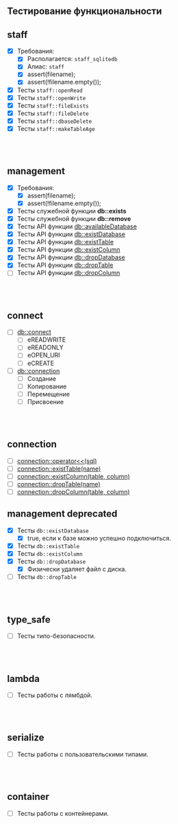 
Тестирование функциональности
-----------------------------

## staff
  - [x] Требования:  
    - [x] Располагается: `staff_sqlitedb`  
    - [x] Алиас: `staff`  
    - [x] assert(filename);  
    - [x] assert(!filename.empty());  
  - [x] Тесты `staff::openRead`  
  - [x] Тесты `staff::openWrite`  
  - [x] Тесты `staff::fileExists`  
  - [x] Тесты `staff::fileDelete`  
  - [x] Тесты `staff::dbaseDelete`  
  - [x] Тесты `staff::makeTableAge`  

<br />
<br />







## management
  - [x] Требования:  
    - [x] assert(filename);  
    - [x] assert(!filename.empty());  
  - [x] Тесты служебной функции **db::exists**  
  - [x] Тесты служебной функции **db::remove**  
  - [x] Тесты API функции [db::availableDatabase][0]
  - [x] Тесты API функции [db::existDatabase][1]
  - [x] Тесты API функции [db::existTable][2]
  - [x] Тесты API функции [db::existColumn][3]
  - [x] Тесты API функции [db::dropDatabase][4]
  - [x] Тесты API функции [db::dropTable][5]
  - [ ] Тесты API функции [db::dropColumn][6]

<br />
<br />

[0]: ../arch/001-management.md/#availableDatabase  
[1]: ../arch/001-management.md/#existDatabase
[2]: ../arch/001-management.md/#existTable
[3]: ../arch/001-management.md/#existColumn
[4]: ../arch/001-management.md/#dropDatabase
[5]: ../arch/001-management.md/#dropTable
[6]: ../arch/001-management.md/#dropColumn





## connect
  - [ ] [db::connect][7]
    - [ ] eREADWRITE
    - [ ] eREADONLY
    - [ ] eOPEN_URI
    - [ ] eCREATE
  - [ ] [db::connection][8]
    - [ ] Создание  
    - [ ] Копирование  
    - [ ] Перемещение  
    - [ ] Присвоение  

<br />
<br />

[7]: ../arch/002-connect.md/#connect
[8]: ../arch/003-connection.md/#Конструкторы





## connection
  - [ ] [connection::operator<<(sql)][9]  
  - [ ] [connection::existTable(name)][10]  
  - [ ] [connection::existColumn(table, column)][11]  
  - [ ] [connection::dropTable(name)][12]  
  - [ ] [connection::dropColumn(table, column)][13]  

[9]:  ../arch/003-connection.md/#operator-sql
[10]: ../arch/003-connection.md/#existTable
[11]: ../arch/003-connection.md/#existColumn
[12]: ../arch/003-connection.md/#dropTable
[13]: ../arch/003-connection.md/#dropColumn





## management deprecated  
  - [x] Тесты `db::existDatabase`  
    - [x] true, если к базе можно успешно подключиться.  
  - [x] Тесты `db::existTable`  
  - [x] Тесты `db::existColumn`  
  - [x] Тесты `db::dropDatabase`  
    - [x] Физически удаляет файл с диска.  
  - [ ] Тесты `db::dropTable`  

<br />
<br />






## type_safe  
  - [ ] Тесты типо-безопасности.  

<br />
<br />






## lambda  
  - [ ] Тесты работы с лямбдой.  

<br />
<br />






## serialize  
  - [ ] Тесты работы с пользовательскими типами.  

<br />
<br />






## container  
  - [ ] Тесты работы с контейнерами.  
